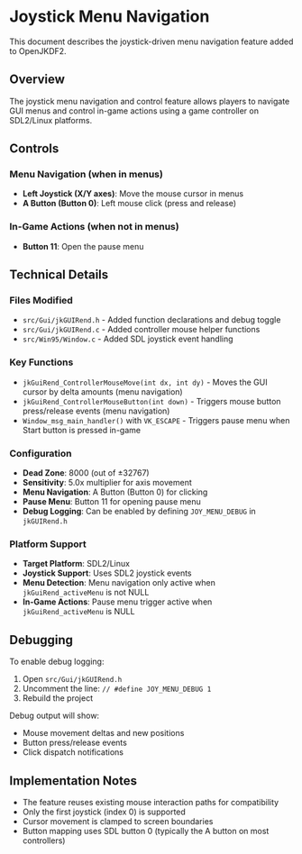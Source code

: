# Joystick Menu Navigation

This document describes the joystick-driven menu navigation feature added to OpenJKDF2.

## Overview

The joystick menu navigation and control feature allows players to navigate GUI menus and control in-game actions using a game controller on SDL2/Linux platforms.

## Controls

### Menu Navigation (when in menus)
- **Left Joystick (X/Y axes)**: Move the mouse cursor in menus
- **A Button (Button 0)**: Left mouse click (press and release)

### In-Game Actions (when not in menus)
- **Button 11**: Open the pause menu

## Technical Details

### Files Modified

- `src/Gui/jkGUIRend.h` - Added function declarations and debug toggle
- `src/Gui/jkGUIRend.c` - Added controller mouse helper functions
- `src/Win95/Window.c` - Added SDL joystick event handling

### Key Functions

- `jkGuiRend_ControllerMouseMove(int dx, int dy)` - Moves the GUI cursor by delta amounts (menu navigation)
- `jkGuiRend_ControllerMouseButton(int down)` - Triggers mouse button press/release events (menu navigation)
- `Window_msg_main_handler()` with `VK_ESCAPE` - Triggers pause menu when Start button is pressed in-game

### Configuration

- **Dead Zone**: 8000 (out of ±32767)
- **Sensitivity**: 5.0x multiplier for axis movement
- **Menu Navigation**: A Button (Button 0) for clicking
- **Pause Menu**: Button 11 for opening pause menu
- **Debug Logging**: Can be enabled by defining `JOY_MENU_DEBUG` in `jkGUIRend.h`

### Platform Support

- **Target Platform**: SDL2/Linux
- **Joystick Support**: Uses SDL2 joystick events
- **Menu Detection**: Menu navigation only active when `jkGuiRend_activeMenu` is not NULL
- **In-Game Actions**: Pause menu trigger active when `jkGuiRend_activeMenu` is NULL

## Debugging

To enable debug logging:

1. Open `src/Gui/jkGUIRend.h`
2. Uncomment the line: `// #define JOY_MENU_DEBUG 1`
3. Rebuild the project

Debug output will show:
- Mouse movement deltas and new positions
- Button press/release events
- Click dispatch notifications

## Implementation Notes

- The feature reuses existing mouse interaction paths for compatibility
- Only the first joystick (index 0) is supported
- Cursor movement is clamped to screen boundaries
- Button mapping uses SDL button 0 (typically the A button on most controllers)